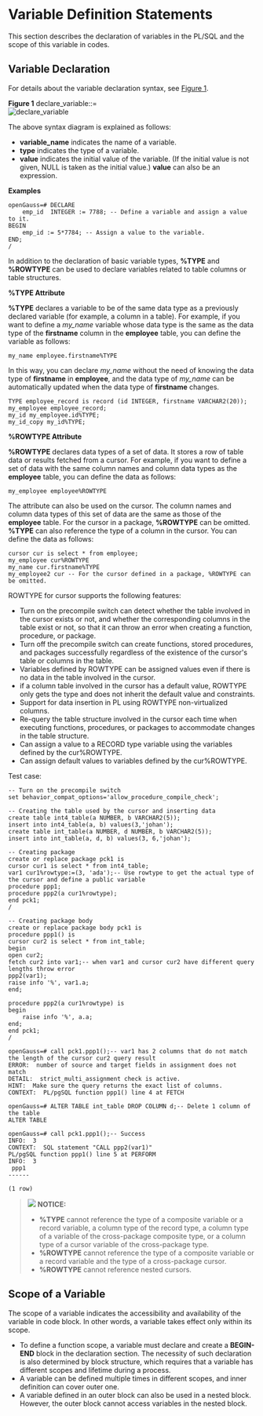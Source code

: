 # Variable Definition Statements<a name="EN-US_TOPIC_0289900208"></a>

This section describes the declaration of variables in the PL/SQL and the scope of this variable in codes.

## Variable Declaration<a name="en-us_topic_0283136825_en-us_topic_0237122221_en-us_topic_0059777427_scd87586ffb304dfca616ff3dff504b81"></a>

For details about the variable declaration syntax, see  [Figure 1](#en-us_topic_0283136825_en-us_topic_0237122221_en-us_topic_0059777427_f6cc941e0c136457aade3860fc682cbbc).

**Figure  1**  declare\_variable::=<a name="en-us_topic_0283136825_en-us_topic_0237122221_en-us_topic_0059777427_f6cc941e0c136457aade3860fc682cbbc"></a>  
![](figures/declare_variable.png "declare_variable")

The above syntax diagram is explained as follows:

-   **variable\_name**  indicates the name of a variable.
-   **type**  indicates the type of a variable.
-   **value**  indicates the initial value of the variable. \(If the initial value is not given, NULL is taken as the initial value.\)  **value**  can also be an expression.

**Examples**

```
openGauss=# DECLARE
    emp_id  INTEGER := 7788; -- Define a variable and assign a value to it.
BEGIN
    emp_id := 5*7784; -- Assign a value to the variable.
END;
/
```

In addition to the declaration of basic variable types,  **%TYPE**  and  **%ROWTYPE**  can be used to declare variables related to table columns or table structures.

**%TYPE Attribute**

**%TYPE**  declares a variable to be of the same data type as a previously declared variable \(for example, a column in a table\). For example, if you want to define a  _my\_name_  variable whose data type is the same as the data type of the  **firstname**  column in the  **employee**  table, you can define the variable as follows:

```
my_name employee.firstname%TYPE
```

In this way, you can declare  _my\_name_  without the need of knowing the data type of  **firstname**  in  **employee**, and the data type of  _my\_name_  can be automatically updated when the data type of  **firstname**  changes.

```
TYPE employee_record is record (id INTEGER, firstname VARCHAR2(20));
my_employee employee_record;
my_id my_employee.id%TYPE;
my_id_copy my_id%TYPE;
```

**%ROWTYPE Attribute**

**%ROWTYPE**  declares data types of a set of data. It stores a row of table data or results fetched from a cursor. For example, if you want to define a set of data with the same column names and column data types as the  **employee**  table, you can define the data as follows:

```
my_employee employee%ROWTYPE
```

The attribute can also be used on the cursor. The column names and column data types of this set of data are the same as those of the  **employee**  table. For the cursor in a package,  **%ROWTYPE**  can be omitted. **%TYPE**  can also reference the type of a column in the cursor. You can define the data as follows:

```
cursor cur is select * from employee;
my_employee cur%ROWTYPE
my_name cur.firstname%TYPE
my_employee2 cur -- For the cursor defined in a package, %ROWTYPE can be omitted.
```

ROWTYPE for cursor supports the following features:
-   Turn on the precompile switch can detect whether the table involved in the cursor exists or not, and whether the corresponding columns in the table exist or not, so that it can throw an error when creating a function, procedure, or package.
-   Turn off the precompile switch can create functions, stored procedures, and packages successfully regardless of the existence of the cursor's table or columns in the table.
-   Variables defined by ROWTYPE can be assigned values even if there is no data in the table involved in the cursor.
-   if a column table involved in the cursor has a default value, ROWTYPE only gets the type and does not inherit the default value and constraints.
-   Support for data insertion in PL using ROWTYPE non-virtualized columns.
-   Re-query the table structure involved in the cursor each time when executing functions, procedures, or packages to accommodate changes in the table structure.
-   Can assign a value to a RECORD type variable using the variables defined by the cur%ROWTYPE.
-   Can assign default values to variables defined by the cur%ROWTYPE.

Test case:
```
-- Turn on the precompile switch
set behavior_compat_options='allow_procedure_compile_check';

-- Creating the table used by the cursor and inserting data
create table int4_table(a NUMBER, b VARCHAR2(5));
insert into int4_table(a, b) values(3,'johan');
create table int_table(a NUMBER, d NUMBER, b VARCHAR2(5));
insert into int_table(a, d, b) values(3, 6,'johan');

-- Creating package
create or replace package pck1 is
cursor cur1 is select * from int4_table;
var1 cur1%rowtype:=(3, 'ada');-- Use rowtype to get the actual type of the cursor and define a public variable
procedure ppp1;
procedure ppp2(a cur1%rowtype);
end pck1;
/

-- Creating package body
create or replace package body pck1 is
procedure ppp1() is
cursor cur2 is select * from int_table;
begin
open cur2;
fetch cur2 into var1;-- when var1 and cursor cur2 have different query lengths throw error
ppp2(var1);
raise info '%', var1.a;
end;

procedure ppp2(a cur1%rowtype) is
begin
    raise info '%', a.a;
end;
end pck1;
/

openGauss=# call pck1.ppp1();-- var1 has 2 columns that do not match the length of the cursor cur2 query result
ERROR:  number of source and target fields in assignment does not match
DETAIL:  strict_multi_assignment check is active.
HINT:  Make sure the query returns the exact list of columns.
CONTEXT:  PL/pgSQL function ppp1() line 4 at FETCH

openGauss=# ALTER TABLE int_table DROP COLUMN d;-- Delete 1 column of the table
ALTER TABLE

openGauss=# call pck1.ppp1();-- Success
INFO:  3
CONTEXT:  SQL statement "CALL ppp2(var1)"
PL/pgSQL function ppp1() line 5 at PERFORM
INFO:  3
 ppp1
------

(1 row)
```

>![](public_sys-resources/icon-notice.gif) **NOTICE:** 
>-   **%TYPE**  cannot reference the type of a composite variable or a record variable, a column type of the record type, a column type of a variable of the cross-package composite type, or a column type of a cursor variable of the cross-package type.
>-   **%ROWTYPE**  cannot reference the type of a composite variable or a record variable and the type of a cross-package cursor.
>-   **%ROWTYPE** cannot reference nested cursors.

## Scope of a Variable<a name="en-us_topic_0283136825_en-us_topic_0237122221_en-us_topic_0059777427_s22f3ff2c9c4344a99fd2a028a86620bf"></a>

The scope of a variable indicates the accessibility and availability of the variable in code block. In other words, a variable takes effect only within its scope.

-   To define a function scope, a variable must declare and create a  **BEGIN-END**  block in the declaration section. The necessity of such declaration is also determined by block structure, which requires that a variable has different scopes and lifetime during a process.
-   A variable can be defined multiple times in different scopes, and inner definition can cover outer one.
-   A variable defined in an outer block can also be used in a nested block. However, the outer block cannot access variables in the nested block.

